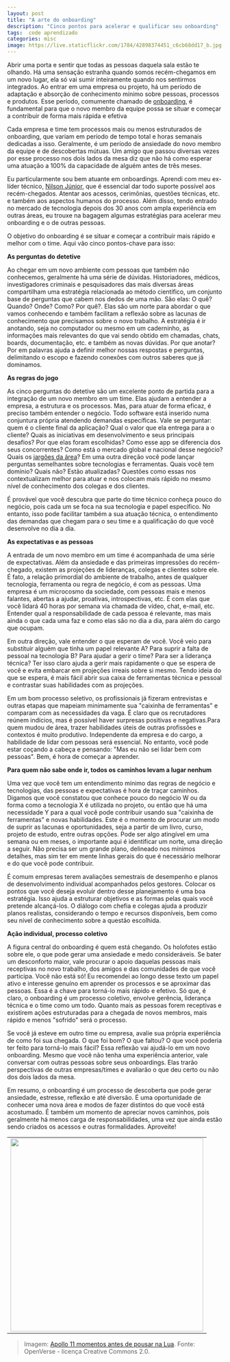 ```yaml
---
layout: post
title: "A arte do onboarding"
description: "Cinco pontos para acelerar e qualificar seu onboarding"
tags:  code aprendizado
categories: misc
image: https://live.staticflickr.com/1784/42898374451_c6cb68dd17_b.jpg
---
```


Abrir uma porta e sentir que todas as pessoas daquela sala estão te olhando. Há uma sensação estranha quando somos recém-chegamos em um novo lugar, ela só vai sumir inteiramente quando nos sentirmos integrados. Ao entrar em uma empresa ou projeto, há um período de adaptação e absorção de conhecimento mínimo sobre pessoas, processos e produtos. Esse período, comumente chamado de [onboarding](https://www.gupy.io/blog/onboarding), é fundamental para que o novo membro da equipe possa se situar e começar a contribuir de forma mais rápida e efetiva

Cada empresa e time tem processos mais ou menos estruturados de onboarding, que variam em período de tempo total e horas semanais dedicadas a isso. Geralmente, é um período de ansiedade do novo membro da equipe e de descobertas mútuas. Um amigo que passou diversas vezes por esse processo nos dois lados da mesa diz que não há como esperar uma atuação a 100% da capacidade de alguém antes de três meses.

Eu particularmente sou bem atuante em onboardings. Aprendi com meu ex-líder técnico, [Nilson Júnior](https://www.linkedin.com/in/nsmj/), que é essencial dar todo suporte possível aos recém-chegados. Atentar aos acessos, cerimônias, questões técnicas, etc. e também aos aspectos humanos do processo. Além disso, tendo entrado no mercado de tecnologia depois dos 30 anos com ampla experiência em outras áreas, eu trouxe na bagagem algumas estratégias para acelerar meu onboarding e o de outras pessoas.

O objetivo do onboarding é se situar e começar a contribuir mais rápido e melhor com o time. Aqui vão cinco pontos-chave para isso:

**As perguntas do detetive**

Ao chegar em um novo ambiente com pessoas que também não conhecemos, geralmente há uma série de dúvidas. Historiadores, médicos, investigadores criminais e pesquisadores das mais diversas áreas compartilham uma estratégia relacionada ao método científico, um conjunto base de perguntas que cabem nos dedos de uma mão. São elas: O quê? Quando? Onde? Como? Por quê?. Elas são um norte para abordar o que vamos conhecendo e também facilitam a reflexão sobre as lacunas de conhecimento que precisamos sobre o novo trabalho. A estratégia é ir anotando, seja no computador ou mesmo em um caderninho, as informações mais relevantes do que vai sendo obtido em chamadas, chats, boards, documentação, etc. e também as novas dúvidas. Por que anotar? Por em palavras ajuda a definir melhor nossas respostas e perguntas, delimitando o escopo e fazendo conexões com outros saberes que já dominamos.

**As regras do jogo**

As cinco perguntas do detetive são um excelente ponto de partida para a integração de um novo membro em um time. Elas ajudam a entender a empresa, a estrutura e os processos. Mas, para atuar de forma eficaz, é preciso também entender o negócio. Todo software está inserido numa conjuntura própria atendendo demandas específicas. Vale se perguntar: quem é o cliente final da aplicação? Qual o valor que ela entrega para a o cliente? Quais as iniciativas em desenvolvimento e seus principais desafios? Por que elas foram escolhidas? Como esse app se diferencia dos seus concorrentes? Como está o mercado global e nacional desse negócio? Quais os [jargões da área](https://dicionario.priberam.org/jarg%C3%A3o)? Em uma outra direção você pode lançar perguntas semelhantes sobre tecnologias e ferramentas. Quais você tem domínio? Quais não? Estão atualizadas? Questões como essas nos contextualizam melhor para atuar e nos colocam mais rápido no mesmo nível de conhecimento dos colegas e dos clientes.

É provável que você descubra que parte do time técnico conheça pouco do negócio, pois cada um se foca na sua tecnologia e papel específico. No entanto, isso pode facilitar também a sua atuação técnica, o entendimento das demandas que chegam para o seu time e a qualificação do que você desenvolve no dia a dia.

**As expectativas e as pessoas**

A entrada de um novo membro em um time é acompanhada de uma série de expectativas. Além da ansiedade e das primeiras impressões do recém-chegado, existem as projeções de lideranças, colegas e clientes sobre ele. É fato, a relação primordial do ambiente de trabalho, antes de qualquer tecnologia, ferramenta ou regra de negócio, é com as pessoas. Uma empresa é um microcosmo da sociedade, com pessoas mais e menos falantes, abertas a ajudar, proativas, introspectivas, etc. É com elas que você lidará 40 horas por semana via chamada de vídeo, chat, e-mail, etc. Entender qual a responsabilidade de cada pessoa é relevante, mas mais ainda o que cada uma faz e como elas são no dia a dia, para além do cargo que ocupam.

Em outra direção, vale entender o que esperam de você. Você veio para substituir alguém que tinha um papel relevante A? Para suprir a falta de pessoal na tecnologia B? Para ajudar a gerir o time? Para ser a liderança técnica? Ter isso claro ajuda a gerir mais rapidamente o que se espera de você e evita embarcar em projeções irreais sobre si mesmo. Tendo ideia do que se espera, é mais fácil abrir sua caixa de ferramentas técnica e pessoal e contrastar suas habilidades com as projeções.

Em um bom processo seletivo, os profissionais já fizeram entrevistas e outras etapas que mapeiam minimamente sua "caixinha de ferramentas" e comparam com as necessidades da vaga. É claro que os recrutadores reúnem indícios, mas é possível haver surpresas positivas e negativas.Para quem mudou de área, trazer habilidades úteis de outras profissões e contextos é muito produtivo. Independente da empresa e do cargo, a habilidade de lidar com pessoas será essencial. No entanto, você pode estar coçando a cabeça e pensando: "Mas eu não sei lidar bem com pessoas". Bem, é hora de começar a aprender.

**Para quem não sabe onde ir, todos os caminhos levam a lugar nenhum**

Uma vez que você tem um entendimento mínimo das regras de negócio e tecnologias, das pessoas e expectativas é hora de traçar caminhos. Digamos que você constatou que conhece pouco do negócio W ou da forma como a tecnologia X é utilizada no projeto, ou então que há uma necessidade Y para a qual você pode contribuir usando sua "caixinha de ferramentas" e novas habilidades. Este é o momento de procurar um modo de suprir as lacunas e oportunidades, seja a partir de um livro, curso, projeto de estudo, entre outras opções. Pode ser algo atingível em uma semana ou em meses, o importante aqui é identificar um norte, uma direção a seguir. Não precisa ser um grande plano, delineado nos mínimos detalhes, mas sim ter em mente linhas gerais do que é necessário melhorar e do que você pode contribuir.

É comum empresas terem avaliações semestrais de desempenho e planos de desenvolvimento individual acompanhados pelos gestores. Colocar os pontos que você deseja evoluir dentro desse planejamento é uma boa estratégia. Isso ajuda a estruturar objetivos e as formas pelas quais você pretende alcançá-los. O diálogo com chefia e colegas ajuda a produzir planos realistas, considerando o tempo e recursos disponíveis, bem como seu nível de conhecimento sobre a questão escolhida.

**Ação individual, processo coletivo**

A figura central do onboarding é quem está chegando. Os holofotes estão sobre ele, o que pode gerar uma ansiedade e medo consideráveis. Se bater um desconforto maior, vale procurar o apoio daquelas pessoas mais receptivas no novo trabalho, dos amigos e das comunidades de que você participa. Você não está só! Eu recomendei ao longo desse texto um papel ativo e interesse genuíno em aprender os processos e se aproximar das pessoas. Essa é a chave para torná-lo mais rápido e efetivo. Só que, é claro, o onboarding é um processo coletivo, envolve gerência, liderança técnica e o time como um todo. Quanto mais as pessoas forem receptivas e existirem ações estruturadas para a chegada de novos membros, mais rápido e menos "sofrido" será o processo.

Se você já esteve em outro time ou empresa, avalie sua própria experiência de como foi sua chegada. O que foi bom? O que faltou? O que você poderia ter feito para torná-lo mais fácil? Essa reflexão vai ajudá-lo em um novo onboarding. Mesmo que você não tenha uma experiência anterior, vale conversar com outras pessoas sobre seus onboardings. Elas trarão perspectivas de outras empresas/times e avaliarão o que deu certo ou não dos dois lados da mesa.

Em resumo, o onboarding é um processo de descoberta que pode gerar ansiedade, estresse, reflexão e até diversão. É uma oportunidade de conhecer uma nova área e modos de fazer distintos do que você está acostumado. É também um momento de apreciar novos caminhos, pois geralmente há menos carga de responsabilidades, uma vez que ainda estão sendo criados os acessos e outras formalidades. Aproveite!

<table cellpadding="0" cellspacing="0" border="0" width="100%">
<tr><td align="center">
  <img src="https://live.staticflickr.com/1784/42898374451_c6cb68dd17_b.jpg" width="450">
</td></tr>
</table>

>Imagem: [Apollo 11 momentos antes de pousar na Lua](https://openverse.org/image/a76c2702-2311-45b1-8052-515abe9d0855). Fonte: OpenVerse - licença Creative Commons 2.0.




